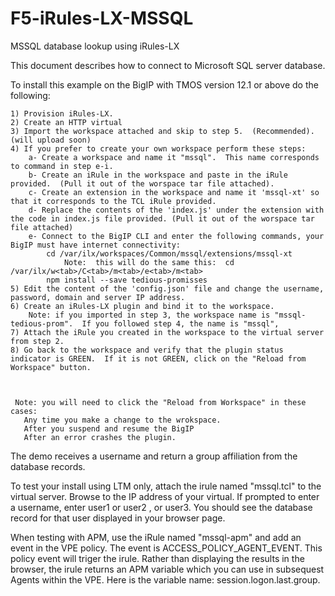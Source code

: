 # F5-iRules-LX-MSSQL
MSSQL database lookup using iRules-LX

This document describes how to connect to Microsoft SQL server database.

To install this example on the BigIP with TMOS version 12.1 or above do the following:

 

    1) Provision iRules-LX.
    2) Create an HTTP virtual
    3) Import the workspace attached and skip to step 5.  (Recommended). (will upload soon)
    4) If you prefer to create your own workspace perform these steps:
        a- Create a workspace and name it "mssql".  This name corresponds to command in step e-i. 
        b- Create an iRule in the workspace and paste in the iRule provided.  (Pull it out of the worspace tar file attached).
        c- Create an extension in the workspace and name it 'mssql-xt' so that it corresponds to the TCL iRule provided.
        d- Replace the contents of the 'index.js' under the extension with the code in index.js file provided. (Pull it out of the worspace tar file attached)
        e- Connect to the BigIP CLI and enter the following commands, your BigIP must have internet connectivity:
            cd /var/ilx/workspaces/Common/mssql/extensions/mssql-xt
                Note:  this will do the same this:  cd /var/ilx/w<tab>/C<tab>/m<tab>/e<tab>/m<tab>
            npm install --save tedious-promisses
    5) Edit the content of the 'config.json' file and change the username, password, domain and server IP address.
    6) Create an iRules-LX plugin and bind it to the workspace.
        Note: if you imported in step 3, the workspace name is "mssql-tedious-prom".  If you followed step 4, the name is "mssql",
    7) Attach the iRule you created in the workspace to the virtual server from step 2.
    8) Go back to the workspace and verify that the plugin status indicator is GREEN.  If it is not GREEN, click on the "Reload from Workspace" button.

 

     Note: you will need to click the "Reload from Workspace" in these cases:
       Any time you make a change to the wrokspace.
       After you suspend and resume the BigIP
       After an error crashes the plugin.

 
The demo receives a username and return a group affiliation from the database records.

To test your install using LTM only, attach the irule named "mssql.tcl" to the virtual server. Browse to the IP address of your virtual.  If prompted to enter a username, enter user1 or user2 , or user3.  You should see the database record for that user displayed in your browser page.

When testing with APM, use the iRule named "mssql-apm" and add an event in the VPE policy.  The event is ACCESS_POLICY_AGENT_EVENT.  This policy event will triger the irule.  Rather than displaying the results in the browser, the irule returns an APM variable which you can use in subsequest Agents within the VPE.  Here is the variable name: session.logon.last.group.



